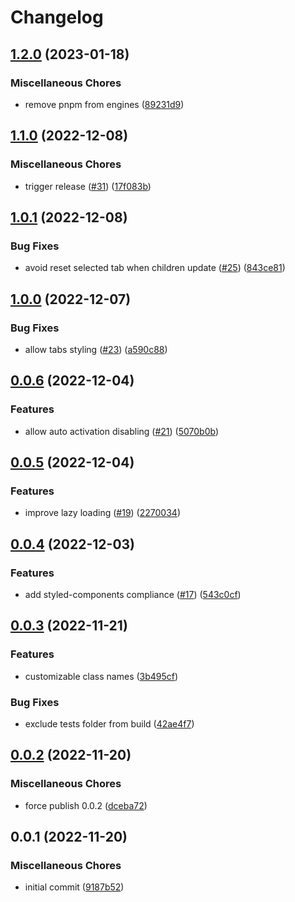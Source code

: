 # Changelog

## [1.2.0](https://github.com/neolitec/kevlar-tabs/compare/v1.1.0...v1.2.0) (2023-01-18)


### Miscellaneous Chores

* remove pnpm from engines ([89231d9](https://github.com/neolitec/kevlar-tabs/commit/89231d9f9f21b62dcb4e3167ecf334b4d99194be))

## [1.1.0](https://github.com/neolitec/kevlar-tabs/compare/v1.0.1...v1.1.0) (2022-12-08)


### Miscellaneous Chores

* trigger release ([#31](https://github.com/neolitec/kevlar-tabs/issues/31)) ([17f083b](https://github.com/neolitec/kevlar-tabs/commit/17f083be485efa3b1034453812510b704a041dcb))

## [1.0.1](https://github.com/neolitec/kevlar-tabs/compare/v1.0.0...v1.0.1) (2022-12-08)


### Bug Fixes

* avoid reset selected tab when children update ([#25](https://github.com/neolitec/kevlar-tabs/issues/25)) ([843ce81](https://github.com/neolitec/kevlar-tabs/commit/843ce81a49b1d605a09debe3b145696dd3d5c8f8))

## [1.0.0](https://github.com/neolitec/kevlar-tabs/compare/v0.0.6...v1.0.0) (2022-12-07)


### Bug Fixes

* allow tabs styling ([#23](https://github.com/neolitec/kevlar-tabs/issues/23)) ([a590c88](https://github.com/neolitec/kevlar-tabs/commit/a590c887c87e789adc7196d9fcae6981541f28ac))

## [0.0.6](https://github.com/neolitec/kevlar-tabs/compare/v0.0.5...v0.0.6) (2022-12-04)


### Features

* allow auto activation disabling ([#21](https://github.com/neolitec/kevlar-tabs/issues/21)) ([5070b0b](https://github.com/neolitec/kevlar-tabs/commit/5070b0b7593a60358426423f5f93c3606fb81965))

## [0.0.5](https://github.com/neolitec/kevlar-tabs/compare/v0.0.4...v0.0.5) (2022-12-04)


### Features

* improve lazy loading ([#19](https://github.com/neolitec/kevlar-tabs/issues/19)) ([2270034](https://github.com/neolitec/kevlar-tabs/commit/2270034780f1515ce7d29e116fa7010a42e5deb3))

## [0.0.4](https://github.com/neolitec/kevlar-tabs/compare/v0.0.3...v0.0.4) (2022-12-03)


### Features

* add styled-components compliance ([#17](https://github.com/neolitec/kevlar-tabs/issues/17)) ([543c0cf](https://github.com/neolitec/kevlar-tabs/commit/543c0cfe51bbb7a32c248d050d85800d7961c943))

## [0.0.3](https://github.com/neolitec/kevlar-tabs/compare/v0.0.2...v0.0.3) (2022-11-21)


### Features

* customizable class names ([3b495cf](https://github.com/neolitec/kevlar-tabs/commit/3b495cf0452a43f7cfb42b506786cb55fe880ee7))


### Bug Fixes

* exclude tests folder from build ([42ae4f7](https://github.com/neolitec/kevlar-tabs/commit/42ae4f721cf3594f2244e0d9f1d24555b5109184))

## [0.0.2](https://github.com/neolitec/kevlar-tabs/compare/v0.0.1...v0.0.2) (2022-11-20)


### Miscellaneous Chores

* force publish 0.0.2 ([dceba72](https://github.com/neolitec/kevlar-tabs/commit/dceba72395bfd2ea04b93f596f8ae93ccf137008))

## 0.0.1 (2022-11-20)


### Miscellaneous Chores

* initial commit ([9187b52](https://github.com/neolitec/kevlar-tabs/commit/9187b52ed6fd527969af60ad71e38432448dcec3))
